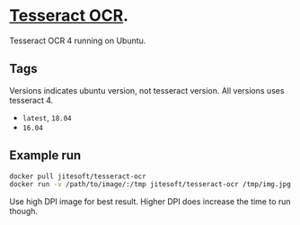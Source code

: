 # [Tesseract OCR](https://github.com/tesseract-ocr/tesseract).

Tesseract OCR 4 running on Ubuntu.

## Tags

Versions indicates ubuntu version, not tesseract version. All versions uses tesseract 4.

* `latest`, `18.04`
* `16.04`

## Example run

```bash
docker pull jitesoft/tesseract-ocr
docker run -v /path/to/image/:/tmp jitesoft/tesseract-ocr /tmp/img.jpg stdout
```

Use high DPI image for best result. Higher DPI does increase the time to run though.
